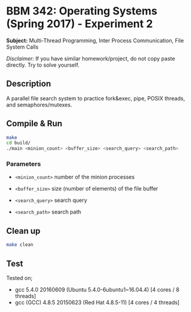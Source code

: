 # BBM 342: Operating Systems (Spring 2017) - Experiment 2

**Subject:** Multi-Thread Programming, Inter Process Communication, File System Calls

_Disclaimer:_ If you have similar homework/project, do not copy paste directly.
Try to solve yourself.

## Description
A parallel file search system to practice fork&exec, pipe, POSIX threads, and semaphores/mutexes.

## Compile & Run
```bash
make
cd build/
./main <minion_count> <buffer_size> <search_query> <search_path>
```

### Parameters
- `<minion_count>` number of the minion processes

- `<buffer_size>` size (number of elements) of the file buffer

- `<search_query>` search query

- `<search_path>` search path

## Clean up
```bash
make clean
```

## Test

Tested on;
- gcc 5.4.0 20160609 (Ubuntu 5.4.0-6ubuntu1~16.04.4) [4 cores / 8 threads]
- gcc (GCC) 4.8.5 20150623 (Red Hat 4.8.5-11) [4 cores / 4 threads]
